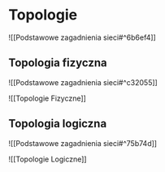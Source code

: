 # Topologie

![[Podstawowe zagadnienia sieci#^6b6ef4]]

## Topologia fizyczna

![[Podstawowe zagadnienia sieci#^c32055]]

![[Topologie Fizyczne]]

## Topologia logiczna

![[Podstawowe zagadnienia sieci#^75b74d]]

![[Topologie Logiczne]]